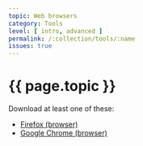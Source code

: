 ```yaml
---
topic: Web browsers
category: Tools
level: [ intro, advanced ]
permalink: /:collection/tools/:name
issues: true
---
```


# {{ page.topic }}

Download at least one of these:

  - [Firefox (browser)](https://www.mozilla.org/en-US/firefox/new/)
  - [Google Chrome (browser)](https://www.google.com/chrome/)

